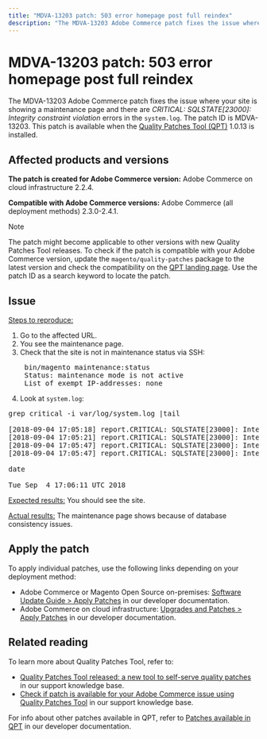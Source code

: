 ```yaml
---
title: "MDVA-13203 patch: 503 error homepage post full reindex"
description: "The MDVA-13203 Adobe Commerce patch fixes the issue where your site is showing a maintenance page and there are *CRITICAL: SQLSTATE\\[23000\\]: Integrity constraint violation* errors in the `system.log`. The patch ID is MDVA-13203. This patch is available when the [Quality Patches Tool (QPT)](/help/announcements/adobe-commerce-announcements/magento-quality-patches-released-new-tool-to-self-serve-quality-patches.md) 1.0.13 is installed."
---
```


# MDVA-13203 patch: 503 error homepage post full reindex

The MDVA-13203 Adobe Commerce patch fixes the issue where your site is showing a maintenance page and there are *CRITICAL: SQLSTATE\[23000\]: Integrity constraint violation* errors in the `system.log`. The patch ID is MDVA-13203. This patch is available when the [Quality Patches Tool (QPT)](/help/announcements/adobe-commerce-announcements/magento-quality-patches-released-new-tool-to-self-serve-quality-patches.md) 1.0.13 is installed.

## Affected products and versions

 **The patch is created for Adobe Commerce version:** Adobe Commerce on cloud infrastructure 2.2.4.

 **Compatible with Adobe Commerce versions:** Adobe Commerce (all deployment methods) 2.3.0-2.4.1.

>[!NOTE]
>
>The patch might become applicable to other versions with new Quality Patches Tool releases. To check if the patch is compatible with your Adobe Commerce version, update the `magento/quality-patches` package to the latest version and check the compatibility on the [QPT landing page](https://devdocs.magento.com/quality-patches/tool.html#patch-grid). Use the patch ID as a search keyword to locate the patch.

## Issue

 <u>Steps to reproduce:</u>

1. Go to the affected URL.
1. You see the maintenance page.
1. Check that the site is not in maintenance status via SSH:
    <pre> bin/magento maintenance:status
    Status: maintenance mode is not active
    List of exempt IP-addresses: none</pre>
1. Look at `system.log`:

<pre>grep critical -i var/log/system.log |tail

[2018-09-04 17:05:18] report.CRITICAL: SQLSTATE[23000]: Integrity constraint violation: 1062 Duplicate entry '4613' for key 'PRIMARY', query was: INSERT  INTO `search_tmp_5b8ebb4e994da5_88027289` (`entity_id`,`score`) VALUES (?, ?),... (?, ?), (?, ?) [] []
[2018-09-04 17:05:21] report.CRITICAL: SQLSTATE[23000]: Integrity constraint violation: 1062 Duplicate entry '4613' for key 'PRIMARY', query was: INSERT  INTO `search_tmp_5b8ebb51579943_52333638` (`entity_id`,`score`) VALUES (?, ?),...,(?, ?) [] []
[2018-09-04 17:05:47] report.CRITICAL: SQLSTATE[23000]: Integrity constraint violation: 1062 Duplicate entry '1350' for key 'PRIMARY', query was: INSERT  INTO `search_tmp_5b8ebb6b7028f4_68065024` (`entity_id`,`score`) VALUES (?, ?), (?, ?), (?, ?), (?, ?), (?, ?), (?, ?), (?, ?), (?, ?), (?, ?), (?, ?), (?, ?), (?, ?), (?, ?), (?, ?) [] []
[2018-09-04 17:05:47] report.CRITICAL: SQLSTATE[23000]: Integrity constraint violation: 1062 Duplicate entry '1350' for key 'PRIMARY', query was: INSERT  INTO `search_tmp_5b8ebb6b7885a9_23360993` (`entity_id`,`score`) VALUES (?, ?), (?, ?), (?, ?), (?, ?), (?, ?), (?, ?), (?, ?), (?, ?), (?, ?), (?, ?), (?, ?), (?, ?), (?, ?), (?, ?) [] []

date

Tue Sep  4 17:06:11 UTC 2018</pre>

 <u>Expected results:</u> You should see the site.

 <u>Actual results:</u> The maintenance page shows because of database consistency issues.

## Apply the patch

To apply individual patches, use the following links depending on your deployment method:

* Adobe Commerce or Magento Open Source on-premises: [Software Update Guide > Apply Patches](https://devdocs.magento.com/guides/v2.4/comp-mgr/patching/mqp.html) in our developer documentation.
* Adobe Commerce on cloud infrastructure: [Upgrades and Patches > Apply Patches](https://devdocs.magento.com/cloud/project/project-patch.html) in our developer documentation.

## Related reading

To learn more about Quality Patches Tool, refer to:

* [Quality Patches Tool released: a new tool to self-serve quality patches](/help/announcements/adobe-commerce-announcements/magento-quality-patches-released-new-tool-to-self-serve-quality-patches.md) in our support knowledge base.
* [Check if patch is available for your Adobe Commerce issue using Quality Patches Tool](/help/support-tools/patches-available-in-qpt-tool/check-patch-for-magento-issue-with-magento-quality-patches.md) in our support knowledge base.

For info about other patches available in QPT, refer to [Patches available in QPT](https://devdocs.magento.com/quality-patches/tool.html#patch-grid) in our developer documentation.